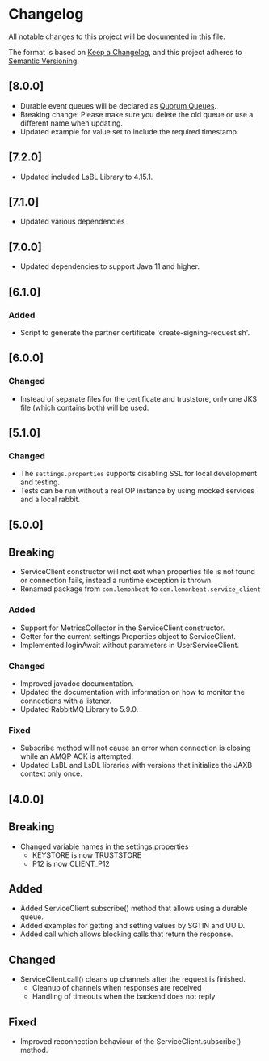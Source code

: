 # Changelog

All notable changes to this project will be documented in this file.

The format is based on [Keep a Changelog](https://keepachangelog.com/en/1.0.0/),
and this project adheres to [Semantic Versioning](https://semver.org/spec/v2.0.0.html).

## [8.0.0]

- Durable event queues will be declared as [Quorum Queues](https://www.rabbitmq.com/docs/quorum-queues).
- Breaking change: Please make sure you delete the old queue or use a different name when updating.
- Updated example for value set to include the required timestamp.

## [7.2.0]

- Updated included LsBL Library to 4.15.1.

## [7.1.0]

- Updated various dependencies

## [7.0.0]

- Updated dependencies to support Java 11 and higher.

## [6.1.0]

### Added
- Script to generate the partner certificate 'create-signing-request.sh'.

## [6.0.0]

### Changed

- Instead of separate files for the certificate and truststore, only one JKS file (which contains both) will be used. 

## [5.1.0]

### Changed

- The `settings.properties` supports disabling SSL for local development and testing.
- Tests can be run without a real OP instance by using mocked services and a local rabbit.

## [5.0.0]

## Breaking

- ServiceClient constructor will not exit when properties file is not found or connection fails, instead a runtime exception is thrown.
- Renamed package from `com.lemonbeat` to `com.lemonbeat.service_client`

### Added

- Support for MetricsCollector in the ServiceClient constructor.
- Getter for the current settings Properties object to ServiceClient.
- Implemented loginAwait without parameters in UserServiceClient.

### Changed

- Improved javadoc documentation.
- Updated the documentation with information on how to monitor the connections with a listener.
- Updated RabbitMQ Library to 5.9.0.

### Fixed

- Subscribe method will not cause an error when connection is closing while an AMQP ACK is attempted.
- Updated LsBL and LsDL libraries with versions that initialize the JAXB context only once.

## [4.0.0]

## Breaking

- Changed variable names in the settings.properties
    - KEYSTORE is now TRUSTSTORE
    - P12 is now CLIENT_P12

## Added

- Added ServiceClient.subscribe() method that allows using a durable queue.
- Added examples for getting and setting values by SGTIN and UUID.
- Added call which allows blocking calls that return the response.

## Changed

- ServiceClient.call() cleans up channels after the request is finished.  
    - Cleanup of channels when responses are received
    - Handling of timeouts when the backend does not reply  

## Fixed

- Improved reconnection behaviour of the ServiceClient.subscribe() method.